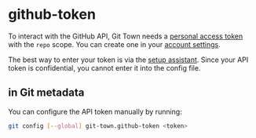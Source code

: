 # github-token

To interact with the GitHub API, Git Town needs a
[personal access token](https://docs.github.com/en/authentication/keeping-your-account-and-data-secure/creating-a-personal-access-token)
with the `repo` scope. You can create one in your
[account settings](https://github.com/settings/tokens/new).

The best way to enter your token is via the
[setup assistant](../configuration.md). Since your API token is confidential,
you cannot enter it into the config file.

## in Git metadata

You can configure the API token manually by running:

```bash
git config [--global] git-town.github-token <token>
```
